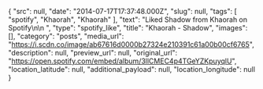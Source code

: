 {
  "src": null,
  "date": "2014-07-17T17:37:48.000Z",
  "slug": null,
  "tags": [
    "spotify",
    "Khaorah",
    "Khaorah"
  ],
  "text": "Liked Shadow from Khaorah on Spotify\n\n ",
  "type": "spotify_like",
  "title": "Khaorah - Shadow",
  "images": [],
  "category": "posts",
  "media_url": "https://i.scdn.co/image/ab67616d0000b27324e210391c61a00b00cf6765",
  "description": null,
  "preview_url": null,
  "original_url": "https://open.spotify.com/embed/album/3llCMEC4p4TGeYZKpuyqlU",
  "location_latitude": null,
  "additional_payload": null,
  "location_longitude": null
}